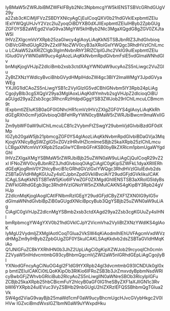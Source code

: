 IyBMaW5rZWRJbiBMZWFkIFByb2Nlc3NpbmcgYW5kIENSTSBVcGRhdGUgV29y
a2Zsb3cKCiMjIFVzZSBDYXNlcyAgCjEuICoqQXV0b21hdGVkIExpbmtlZElu
IExlYWQgUHJvY2Vzc2luZyoqOiBDYXB0dXJlIExpbmtlZEluIHByb2ZpbGUg
ZGF0YSB2aWEgd2ViaG9va3MgYW5kIHByb2Nlc3MgaXQgdG8gZGV0ZXJtaW5l
IHVzZXIgcmVsYXRpb25zaGlwcy4gIAoyLiAqKkNSTSBJbnRlZ3JhdGlvbioq
OiBVcGRhdGUgR29vZ2xlIFNoZWV0cyB3aXRoIGxlYWQgc3RhdHVzIChlLmcu
LCAiaW52aXRlZCIgb3IgImNvbnRhY3RlZCIpIGJhc2VkIG9uIExpbmtlZElu
IGludGVyYWN0aW9ucy4gIAozLiAqKkNvbmRpdGlvbmFsIE5vdGlmaWNhdGlv
bnMqKjogVHJpZ2dlciBmb2xsb3ctdXAgYWN0aW9ucyAoZS5nLiwgc2VuZGlu
ZyBtZXNzYWdlcyBvciBhbGVydHMpIHdoZW4gc3BlY2lmaWMgY3JpdGVyaWEg
YXJlIG1ldCAoZS5nLiwgYSB1c2VyIGlzIG5vdCBhIGNvbm5lY3Rpb24pLiAg
CgojIyBIb3cgSXQgV29ya3MgIAoxLiAqKldlYmhvb2sgVHJpZ2dlcioqOiBU
aGUgd29ya2Zsb3cgc3RhcnRzIHdpdGggYSB3ZWJob29rIChlLmcuLCBmcm9t
IExpbmtlZEluKSB0aGF0IGNhcHR1cmVzIHVzZXIgZGF0YS4gIAoyLiAqKkRh
dGEgRXh0cmFjdGlvbioqOiBFeHRyYWN0cyBMaW5rZWRJbiBwcm9maWxlIGlu
Zm9ybWF0aW9uIChlLmcuLCB1c2VybmFtZSwgY29ubmVjdGlvbiBzdGF0dXMp
IGZyb20gaW5jb21pbmcgZGF0YS4gIAozLiAqKkNvbmRpdGlvbiBDaGVja3Mq
KjogVXNlcyBgSWZgIG5vZGVzIHRvIHZlcmlmeSBjb25kaXRpb25zIChlLmcu
LCBgaXNfcmVsYXRpb25zaGlwYCBmbGFnKSB0byBkZXRlcm1pbmUgaWYgdGhl
IHVzZXIgaXMgYSBMaW5rZWRJbiBjb25uZWN0aW9uLiAgCjQuICoqR29vZ2xl
IFNoZWV0cyBJbnRlZ3JhdGlvbioqOiAgCiAgIC0gKipSZWFkL1dyaXRlIERh
dGEqKjogRmV0Y2hlcyBvciB1cGRhdGVzIGxlYWQgc3RhdHVzIGluIEdvb2ds
ZSBTaGVldHMgKGUuZy4sICJpbnZpdGVkIiBvciAiY29udGFjdGVkIikuICAK
ICAgLSAqKkNSTSBTeW5jKio6IFVwZGF0ZXMgdGhlIENSTSB3aXRoIG5ldyBs
ZWFkIGRhdGEgb3Igc3RhdHVzIGNoYW5nZXMuICAKNS4gKipBY3Rpb24gVHJp
Z2dlcnMqKjogIAogICAtIFNlbmRzIGEgY29udGFjdCByZXF1ZXN0IG9yIG5v
dGlmaWNhdGlvbiBpZiB0aGUgdXNlciBpcyBub3QgYSBjb25uZWN0aW9uLiAg
CiAgIC0gVHJpZ2dlcnMgYSBmb2xsb3ctdXAgd29ya2Zsb3cgKGUuZy4sIHNl
bmRpbmcgYW4gYXV0b21hdGVkICJpY2VicmVha2VyIiBtZXNzYWdlKS4gIAoK
IyMgU2VydmljZXMgIAotICoqTGlua2VkSW4qKiAodmlhIEhUVFAgcmVxdWVz
dHMgZm9yIHByb2ZpbGUgZGF0YSkuICAKLSAqKkdvb2dsZSBTaGVldHMqKiAo
Q1JNIGFuZCBkYXRhIHN0b3JhZ2UpLiAgCi0gKipXZWJob29rcyoqICh0cmln
Z2VyaW5nIHdvcmtmbG93cyBhbmQgcmVjZWl2aW5nIGRhdGEpLiAgCgojIyBI
YXNodGFncyAgCiNuOG4gI2F1dG9tYXRpb24gI3dvcmtmbG93ICNDUk0gI0xp
bmtlZEluICAKCi0tLQoKKipOb3RlKio6IFRoZSB3b3JrZmxvdyBpbmNsdWRl
cyBwbGFjZWhvbGRlciBub2RlcyAoZS5nLiwgIlN0aWNreSBOb3RlcyIpIGFu
ZCBjb25kaXRpb25hbCBicmFuY2hlcyB0aGF0IG1heSByZXF1aXJlIGN1c3Rv
bWl6YXRpb24uIEVuc3VyZSBHb29nbGUgU2hlZXRzIEFQSSBhbmQgTGlua2Vk
SW4gd2ViaG9vayBjb25maWd1cmF0aW9ucyBhcmUgcHJvcGVybHkgc2V0IHVw
IGZvciBmdWxsIGZ1bmN0aW9uYWxpdHku
